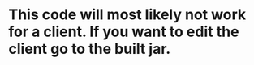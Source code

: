 # This code will most likely not work for a client. If you want to edit the client go to the built jar.

